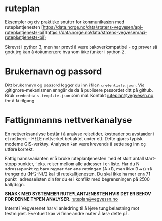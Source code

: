 # ruteplan
Eksempler og div praktiske snutter for kommunikasjon med ruteplantjenesten [https://data.norge.no/data/statens-vegvesen/api-ruteplantjeneste-bil](https://data.norge.no/data/statens-vegvesen/api-ruteplantjeneste-bil)

Skrevet i python 3, men har prøvd å være bakoverkompatibel - og prøver så godt jeg kan å dokumentere hva som ikke funker i python 2. 

# Brukernavn og passord

Ditt brukernavn og passord legger du inn i filen ```credentials.json```. Via .gitignore-mekanismen unngår du da å publisere passordet ditt på github. Bruk ```credentials-template.json``` som mal. Kontakt [ruteplan@vegvesen.no](ruteplan@vegvesen.no) for å få tilgang. 


# Fattignmanns nettverkanalyse

En nettverksanalyse består i å analyse reisetider, kostnader og avstander i et nettverk - HELE nettverket betraktet under ett. Dette gjøres typisk i moderne GIS-verktøy. Analysen kan være krevende å sette seg inn og utføre korrekt. 

Fattigmannsvarianten er å bruke ruteplantjenesten med et stort antall start-stopp punkter, f.eks. reiser mellom alle adresser i en liste. Har du N adressepunkt og bare regner den ene retningen (A->B, men ikke B->a) så trenger du (N^2-N)/2 kall til rutekalltjenesten. Du skal ikke ha mer enn 71 punkt i adresselisten din før du er i konflikt med begrensningen på 2500 kall/døgn. 

**SNAKK MED SYSTEMEIER RUTEPLANTJENESTEN HVIS DET ER BEHOV FOR DENNE TYPEN ANALYSER**. [ruteplan@vegvesen.no](ruteplan@vegvesen.no) 

Internt i Vegvesenet har vi anledning til å kjøre tung belastning mot testmiljøet. Eventuelt kan vi finne andre måter å løse dette på. 